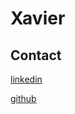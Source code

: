 # Xavier

## Contact

[linkedin](https://www.linkedin.com/in/xavi-zamora-lorente)

[github](https://github.com/xaviza11)